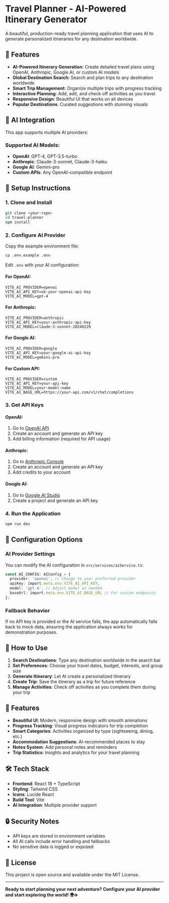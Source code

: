 # Travel Planner - AI-Powered Itinerary Generator

A beautiful, production-ready travel planning application that uses AI to generate personalized itineraries for any destination worldwide.

## 🌟 Features

- **AI-Powered Itinerary Generation**: Create detailed travel plans using OpenAI, Anthropic, Google AI, or custom AI models
- **Global Destination Search**: Search and plan trips to any destination worldwide
- **Smart Trip Management**: Organize multiple trips with progress tracking
- **Interactive Planning**: Add, edit, and check off activities as you travel
- **Responsive Design**: Beautiful UI that works on all devices
- **Popular Destinations**: Curated suggestions with stunning visuals

## 🤖 AI Integration

This app supports multiple AI providers:

### Supported AI Models:
- **OpenAI**: GPT-4, GPT-3.5-turbo
- **Anthropic**: Claude-3-sonnet, Claude-3-haiku
- **Google AI**: Gemini-pro
- **Custom APIs**: Any OpenAI-compatible endpoint

## 🚀 Setup Instructions

### 1. Clone and Install
```bash
git clone <your-repo>
cd travel-planner
npm install
```

### 2. Configure AI Provider

Copy the example environment file:
```bash
cp .env.example .env
```

Edit `.env` with your AI configuration:

#### For OpenAI:
```env
VITE_AI_PROVIDER=openai
VITE_AI_API_KEY=sk-your-openai-api-key
VITE_AI_MODEL=gpt-4
```

#### For Anthropic:
```env
VITE_AI_PROVIDER=anthropic
VITE_AI_API_KEY=your-anthropic-api-key
VITE_AI_MODEL=claude-3-sonnet-20240229
```

#### For Google AI:
```env
VITE_AI_PROVIDER=google
VITE_AI_API_KEY=your-google-ai-api-key
VITE_AI_MODEL=gemini-pro
```

#### For Custom API:
```env
VITE_AI_PROVIDER=custom
VITE_AI_API_KEY=your-api-key
VITE_AI_MODEL=your-model-name
VITE_AI_BASE_URL=https://your-api.com/v1/chat/completions
```

### 3. Get API Keys

#### OpenAI:
1. Go to [OpenAI API](https://platform.openai.com/api-keys)
2. Create an account and generate an API key
3. Add billing information (required for API usage)

#### Anthropic:
1. Go to [Anthropic Console](https://console.anthropic.com/)
2. Create an account and generate an API key
3. Add credits to your account

#### Google AI:
1. Go to [Google AI Studio](https://makersuite.google.com/app/apikey)
2. Create a project and generate an API key

### 4. Run the Application
```bash
npm run dev
```

## 🔧 Configuration Options

### AI Provider Settings

You can modify the AI configuration in `src/services/aiService.ts`:

```typescript
const AI_CONFIG: AIConfig = {
  provider: 'openai', // Change to your preferred provider
  apiKey: import.meta.env.VITE_AI_API_KEY,
  model: 'gpt-4', // Adjust model as needed
  baseUrl: import.meta.env.VITE_AI_BASE_URL // For custom endpoints
};
```

### Fallback Behavior

If no API key is provided or the AI service fails, the app automatically falls back to mock data, ensuring the application always works for demonstration purposes.

## 📱 How to Use

1. **Search Destinations**: Type any destination worldwide in the search bar
2. **Set Preferences**: Choose your travel dates, budget, interests, and group size
3. **Generate Itinerary**: Let AI create a personalized itinerary
4. **Create Trip**: Save the itinerary as a trip for future reference
5. **Manage Activities**: Check off activities as you complete them during your trip

## 🎨 Features

- **Beautiful UI**: Modern, responsive design with smooth animations
- **Progress Tracking**: Visual progress indicators for trip completion
- **Smart Categories**: Activities organized by type (sightseeing, dining, etc.)
- **Accommodation Suggestions**: AI-recommended places to stay
- **Notes System**: Add personal notes and reminders
- **Trip Statistics**: Insights and analytics for your travel planning

## 🛠️ Tech Stack

- **Frontend**: React 18 + TypeScript
- **Styling**: Tailwind CSS
- **Icons**: Lucide React
- **Build Tool**: Vite
- **AI Integration**: Multiple provider support

## 🔒 Security Notes

- API keys are stored in environment variables
- All AI calls include error handling and fallbacks
- No sensitive data is logged or exposed

## 📄 License

This project is open source and available under the MIT License.

---

**Ready to start planning your next adventure? Configure your AI provider and start exploring the world! 🌍✈️**